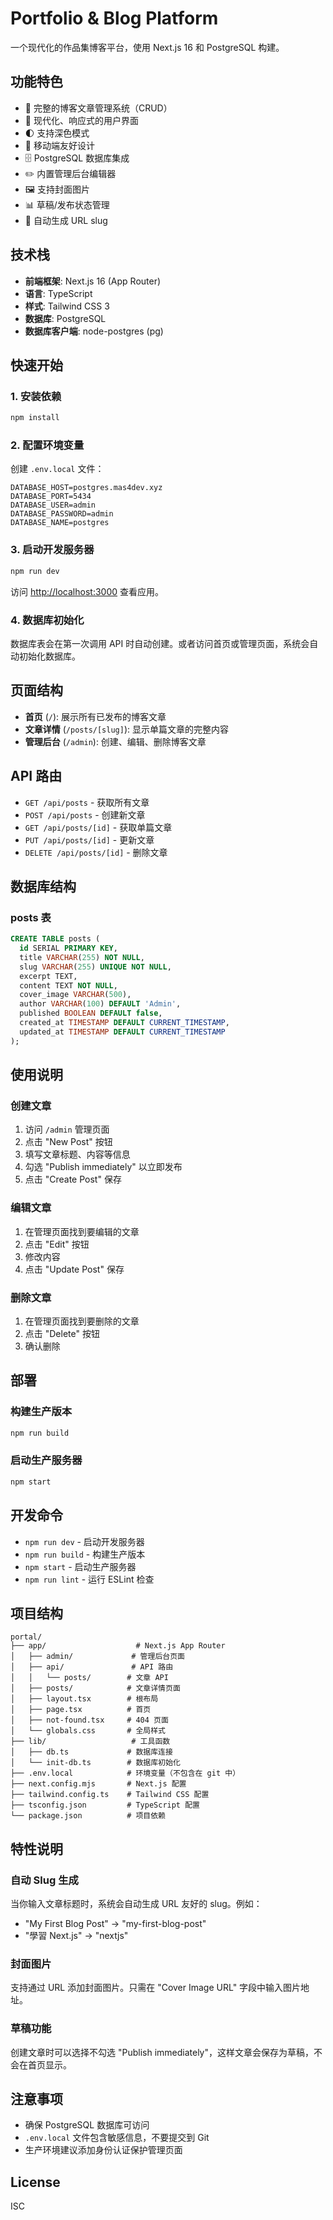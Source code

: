 # Portfolio & Blog Platform

一个现代化的作品集博客平台，使用 Next.js 16 和 PostgreSQL 构建。

## 功能特色

- 📝 完整的博客文章管理系统（CRUD）
- 🎨 现代化、响应式的用户界面
- 🌓 支持深色模式
- 📱 移动端友好设计
- 🗄️ PostgreSQL 数据库集成
- ✏️ 内置管理后台编辑器
- 🖼️ 支持封面图片
- 📊 草稿/发布状态管理
- 🔗 自动生成 URL slug

## 技术栈

- **前端框架**: Next.js 16 (App Router)
- **语言**: TypeScript
- **样式**: Tailwind CSS 3
- **数据库**: PostgreSQL
- **数据库客户端**: node-postgres (pg)

## 快速开始

### 1. 安装依赖

```bash
npm install
```

### 2. 配置环境变量

创建 `.env.local` 文件：

```env
DATABASE_HOST=postgres.mas4dev.xyz
DATABASE_PORT=5434
DATABASE_USER=admin
DATABASE_PASSWORD=admin
DATABASE_NAME=postgres
```

### 3. 启动开发服务器

```bash
npm run dev
```

访问 [http://localhost:3000](http://localhost:3000) 查看应用。

### 4. 数据库初始化

数据库表会在第一次调用 API 时自动创建。或者访问首页或管理页面，系统会自动初始化数据库。

## 页面结构

- **首页** (`/`): 展示所有已发布的博客文章
- **文章详情** (`/posts/[slug]`): 显示单篇文章的完整内容
- **管理后台** (`/admin`): 创建、编辑、删除博客文章

## API 路由

- `GET /api/posts` - 获取所有文章
- `POST /api/posts` - 创建新文章
- `GET /api/posts/[id]` - 获取单篇文章
- `PUT /api/posts/[id]` - 更新文章
- `DELETE /api/posts/[id]` - 删除文章

## 数据库结构

### posts 表

```sql
CREATE TABLE posts (
  id SERIAL PRIMARY KEY,
  title VARCHAR(255) NOT NULL,
  slug VARCHAR(255) UNIQUE NOT NULL,
  excerpt TEXT,
  content TEXT NOT NULL,
  cover_image VARCHAR(500),
  author VARCHAR(100) DEFAULT 'Admin',
  published BOOLEAN DEFAULT false,
  created_at TIMESTAMP DEFAULT CURRENT_TIMESTAMP,
  updated_at TIMESTAMP DEFAULT CURRENT_TIMESTAMP
);
```

## 使用说明

### 创建文章

1. 访问 `/admin` 管理页面
2. 点击 "New Post" 按钮
3. 填写文章标题、内容等信息
4. 勾选 "Publish immediately" 以立即发布
5. 点击 "Create Post" 保存

### 编辑文章

1. 在管理页面找到要编辑的文章
2. 点击 "Edit" 按钮
3. 修改内容
4. 点击 "Update Post" 保存

### 删除文章

1. 在管理页面找到要删除的文章
2. 点击 "Delete" 按钮
3. 确认删除

## 部署

### 构建生产版本

```bash
npm run build
```

### 启动生产服务器

```bash
npm start
```

## 开发命令

- `npm run dev` - 启动开发服务器
- `npm run build` - 构建生产版本
- `npm start` - 启动生产服务器
- `npm run lint` - 运行 ESLint 检查

## 项目结构

```
portal/
├── app/                    # Next.js App Router
│   ├── admin/             # 管理后台页面
│   ├── api/               # API 路由
│   │   └── posts/        # 文章 API
│   ├── posts/            # 文章详情页面
│   ├── layout.tsx        # 根布局
│   ├── page.tsx          # 首页
│   ├── not-found.tsx     # 404 页面
│   └── globals.css       # 全局样式
├── lib/                   # 工具函数
│   ├── db.ts             # 数据库连接
│   └── init-db.ts        # 数据库初始化
├── .env.local            # 环境变量（不包含在 git 中）
├── next.config.mjs       # Next.js 配置
├── tailwind.config.ts    # Tailwind CSS 配置
├── tsconfig.json         # TypeScript 配置
└── package.json          # 项目依赖
```

## 特性说明

### 自动 Slug 生成

当你输入文章标题时，系统会自动生成 URL 友好的 slug。例如：
- "My First Blog Post" → "my-first-blog-post"
- "學習 Next.js" → "nextjs"

### 封面图片

支持通过 URL 添加封面图片。只需在 "Cover Image URL" 字段中输入图片地址。

### 草稿功能

创建文章时可以选择不勾选 "Publish immediately"，这样文章会保存为草稿，不会在首页显示。

## 注意事项

- 确保 PostgreSQL 数据库可访问
- `.env.local` 文件包含敏感信息，不要提交到 Git
- 生产环境建议添加身份认证保护管理页面

## License

ISC
